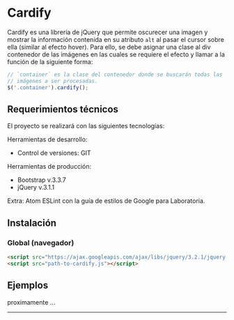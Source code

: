 # Cardify

Cardify es una librería de jQuery que permite oscurecer una imagen y mostrar la información contenida en su atributo ```alt``` al pasar el cursor sobre ella (similar al efecto hover). Para ello, se debe asignar una clase al div contenedor de las imágenes en las cuales se requiere el efecto y llamar a la función de la siguiente forma:

```js
// `container` es la clase del contenedor donde se buscarán todas las
// imágenes a ser procesadas.
$('.container').cardify();
```

## Requerimientos técnicos

El proyecto se realizará con las siguientes tecnologías:

Herramientas de desarrollo:
+ Control de versiones: GIT

Herramientas de producción:
+ Bootstrap v.3.3.7
+ jQuery v.3.1.1

Extra: Atom ESLint con la guía de estilos de Google para Laboratoria.

## Instalación

### Global (navegador)

```html
<script src="https://ajax.googleapis.com/ajax/libs/jquery/3.2.1/jquery.min.js"></script>
<script src="path-to-cardify.js"></script>
```

## Ejemplos

proximamente
...

***
